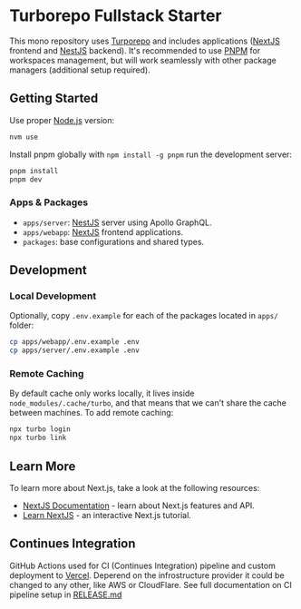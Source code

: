 # Turborepo Fullstack Starter

This mono repository uses [Turporepo](https://turborepo.com/docs) and includes applications ([NextJS](https://nextjs.org) frontend and [NestJS](https://nestjs.com) backend). It's recommended to use [PNPM](https://pnpm.io) for workspaces management, but will work seamlessly with other package managers (additional setup required).

## Getting Started

Use proper [Node.js](https://nodejs.org/en) version:

```bash
nvm use
```

Install pnpm globally with `npm install -g pnpm` run the development server:

```bash
pnpm install
pnpm dev
```

### Apps & Packages

- `apps/server`: [NestJS](https://nestjs.com) server using Apollo GraphQL.
- `apps/webapp`: [NextJS](https://nextjs.org) frontend applications.
- `packages`: base configurations and shared types.

## Development

### Local Development

Optionally, copy `.env.example` for each of the packages located in `apps/` folder:

```bash
cp apps/webapp/.env.example .env
cp apps/server/.env.example .env
```

### Remote Caching

By default cache only works locally, it lives inside `node_modules/.cache/turbo`, and that means that we can't share the cache between machines. To add remote caching:

```bash
npx turbo login
npx turbo link
```

## Learn More

To learn more about Next.js, take a look at the following resources:

- [NextJS Documentation](https://nextjs.org/docs) - learn about Next.js features and API.
- [Learn NextJS](https://nextjs.org/learn) - an interactive Next.js tutorial.

## Continues Integration

GitHub Actions used for CI (Continues Integration) pipeline and custom deployment to [Vercel](https://vercel.com/home). Deperend on the infrostructure provider it could be changed to any other, like AWS or CloudFlare. See full documentation on CI pipeline setup in [RELEASE.md](RELEASE.md)

